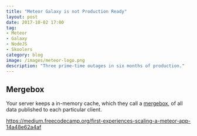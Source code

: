 ```yaml
---
title: "Meteor Galaxy is not Production Ready"
layout: post
date: 2017-10-02 17:00
tag:
- Meteor
- Galaxy
- NodeJS
- Skoolers
category: blog
image: /images/meteor-logo.png
description: "Three prime-time outages in six months of production."
---
```


## Mergebox

Your server keeps a in-memory cache, which they call a [mergebox](https://guide.meteor.com/data-loading.html#lifecycle), of all data published to each particular client.


https://medium.freecodecamp.org/first-experiences-scaling-a-meteor-app-14a48e62a4af

